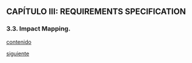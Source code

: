 ## CAPÍTULO III: REQUIREMENTS  SPECIFICATION 

### 3.3. Impact Mapping.

[contenido](../contenido.md)

[siguiente](./3.4-product-backlog.md)